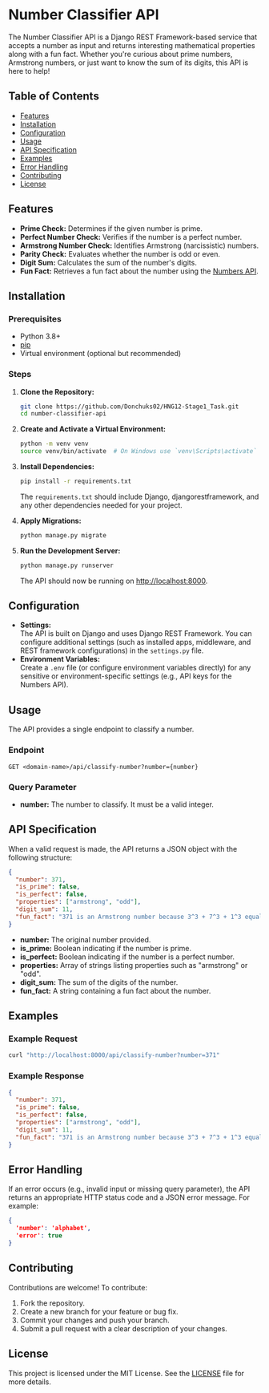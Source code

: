 # Number Classifier API

The Number Classifier API is a Django REST Framework-based service that accepts a number as input and returns interesting mathematical properties along with a fun fact. Whether you're curious about prime numbers, Armstrong numbers, or just want to know the sum of its digits, this API is here to help!

## Table of Contents

- [Features](#features)
- [Installation](#installation)
- [Configuration](#configuration)
- [Usage](#usage)
- [API Specification](#api-specification)
- [Examples](#examples)
- [Error Handling](#error-handling)
- [Contributing](#contributing)
- [License](#license)

## Features

- **Prime Check:** Determines if the given number is prime.
- **Perfect Number Check:** Verifies if the number is a perfect number.
- **Armstrong Number Check:** Identifies Armstrong (narcissistic) numbers.
- **Parity Check:** Evaluates whether the number is odd or even.
- **Digit Sum:** Calculates the sum of the number's digits.
- **Fun Fact:** Retrieves a fun fact about the number using the [Numbers API](http://numbersapi.com/#42/math).

## Installation

### Prerequisites

- Python 3.8+
- [pip](https://pip.pypa.io/en/stable/installation/)
- Virtual environment (optional but recommended)

### Steps

1. **Clone the Repository:**

   ```bash
   git clone https://github.com/Donchuks02/HNG12-Stage1_Task.git
   cd number-classifier-api
   ```

2. **Create and Activate a Virtual Environment:**

   ```bash
   python -m venv venv
   source venv/bin/activate  # On Windows use `venv\Scripts\activate`
   ```

3. **Install Dependencies:**

   ```bash
   pip install -r requirements.txt
   ```

   The `requirements.txt` should include Django, djangorestframework, and any other dependencies needed for your project.

4. **Apply Migrations:**

   ```bash
   python manage.py migrate
   ```

5. **Run the Development Server:**

   ```bash
   python manage.py runserver
   ```

   The API should now be running on [http://localhost:8000](http://localhost:8000).

## Configuration

- **Settings:**  
  The API is built on Django and uses Django REST Framework. You can configure additional settings (such as installed apps, middleware, and REST framework configurations) in the `settings.py` file.
- **Environment Variables:**  
  Create a `.env` file (or configure environment variables directly) for any sensitive or environment-specific settings (e.g., API keys for the Numbers API).

## Usage

The API provides a single endpoint to classify a number.

### Endpoint

```
GET <domain-name>/api/classify-number?number={number}
```

### Query Parameter

- **number:** The number to classify. It must be a valid integer.

## API Specification

When a valid request is made, the API returns a JSON object with the following structure:

```json
{
  "number": 371,
  "is_prime": false,
  "is_perfect": false,
  "properties": ["armstrong", "odd"],
  "digit_sum": 11,
  "fun_fact": "371 is an Armstrong number because 3^3 + 7^3 + 1^3 equals 371."
}
```

- **number:** The original number provided.
- **is_prime:** Boolean indicating if the number is prime.
- **is_perfect:** Boolean indicating if the number is a perfect number.
- **properties:** Array of strings listing properties such as "armstrong" or "odd".
- **digit_sum:** The sum of the digits of the number.
- **fun_fact:** A string containing a fun fact about the number.

## Examples

### Example Request

```bash
curl "http://localhost:8000/api/classify-number?number=371"
```

### Example Response

```json
{
  "number": 371,
  "is_prime": false,
  "is_perfect": false,
  "properties": ["armstrong", "odd"],
  "digit_sum": 11,
  "fun_fact": "371 is an Armstrong number because 3^3 + 7^3 + 1^3 equals 371."
}
```

## Error Handling

If an error occurs (e.g., invalid input or missing query parameter), the API returns an appropriate HTTP status code and a JSON error message. For example:

```json
{
  'number': 'alphabet', 
  'error': true
}
```

## Contributing

Contributions are welcome! To contribute:

1. Fork the repository.
2. Create a new branch for your feature or bug fix.
3. Commit your changes and push your branch.
4. Submit a pull request with a clear description of your changes.

## License

This project is licensed under the MIT License. See the [LICENSE](LICENSE) file for more details.
